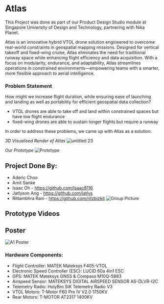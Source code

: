 # Atlas

This Project was done as part of our Product Design Studio module at Singapore University of Design and Technology, partnering with Nika Planet.
 
Atlas is an innovative hybrid VTOL drone solution engineered to overcome real-world constraints in geospatial mapping missions. Designed for vertical takeoff and fixed-wing cruise, Atlas eliminates the need for traditional runway space while enhancing flight efficiency and data acquisition. With a focus on modularity, endurance, and adaptability, Atlas streamlines operations in constrained environments—empowering teams with a smarter, more flexible approach to aerial intelligence.

### Problem Statement
How might we increase flight duration, while ensuring ease of launching and landing as well as portability for efficient geospatial data collection?

- VTOL drones are able to take off and land within constrained spaces but have low flight endurance
- fixed-wing drones are able to sustain longer flights but require a runway

In order to address these problems, we came up with Atlas as a solution.

*3D Visualised Render of Atlas*
![untitled 23](https://github.com/user-attachments/assets/df553a92-c5a9-4a03-bbbb-38029ef43181)


*Our Prototype*
![Prototype](https://github.com/user-attachments/assets/d30bc3a7-7352-48a3-ae61-018bb654b4e0)


## Project Done By:
- Aderic Choo
- Amit Sanke
- Isaac Oh - https://github.com/Isaac8116
- Jatlyson Ang  - https://github.com/jatlys
- Rittambhra Rani - https://github.com/ritzbizkit
![Group Picture](https://github.com/user-attachments/assets/70ee26fb-c722-4344-987c-58640c57cf4e)

## Prototype Videos

## Poster
![A1 Poster](https://github.com/user-attachments/assets/a028dfdb-560e-428b-bd2b-a76988331b78)

### Hardware Components:
- Flight Controller: MATEK Mateksys F405-VTOL
- Electronic Speed Controller (ESC): LUCID 60a 4in1 ESC
- GPS:  MATEK Mateksys GNSS & Compass M10Q-5883
- Airspeed Sensor: MATEKSYS DIGITAL AIRSPEED SENSOR AS-DLVR-I2C
- Telemetry Radio: HolyBro SiK Telemetry Radio V3 
- VTOL Motors: T-Motor F60 Pro IV V2.0 1750KV
- Rear Motors: T-MOTOR AT2317 1400KV
